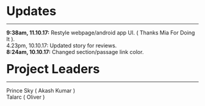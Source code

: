 <b><font size="6">Updates</font></b>
<hr>
<b>9:38am, 11.10.17:</b> Restyle webpage/android app UI. ( Thanks Mia For Doing It ).
<br
<b>4.23pm, 10.10.17:</b> Updated story for reviews.
<br>
<b>8:24am, 10.10.17:</b> Changed section/passage link color.
<br><br>
<b><font size="6">Project Leaders</font></b>
<hr>
Prince Sky ( Akash Kumar )
<br>Talarc ( Oliver )
<br>
<br>
<br>

